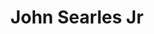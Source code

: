 ---
pid: VP35
title: John Searles Jr
location_transcription: Allen Iverson Statue Art museum
zipcode: '19144'
outside_phl: 
neighborhood: Germantown
age: '13'
age_range: 13-19
instagram: 
image_file_name: VP_35.jpg
proposal_transcription: Philly 76ers
topic: Philadelphia,Sports
topic_summary: 0, 0
type: Sculpture Statue
keywords_other: 
credit: John.Searles.JR
image_labels: Allen Iverson
twitter: 
facebook: 
permalink: "/monuments/vp35/"
layout: item-page
---